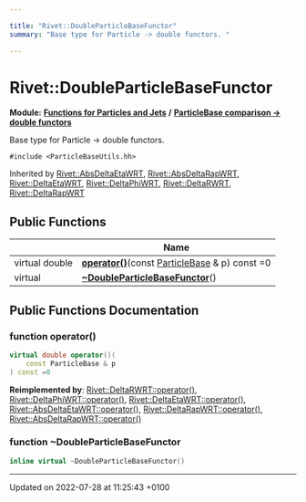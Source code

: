 ```yaml
---

title: "Rivet::DoubleParticleBaseFunctor"
summary: "Base type for Particle -> double functors. "

---
```


# Rivet::DoubleParticleBaseFunctor

**Module:** **[Functions for Particles and Jets](http://example.org/modules/group__particlebaseutils/)** **/** **[ParticleBase comparison -> double functors](http://example.org/modules/group__particlebaseutils__pb2dbl/)**



Base type for Particle -> double functors. 


`#include <ParticleBaseUtils.hh>`

Inherited by [Rivet::AbsDeltaEtaWRT](http://example.org/classes/structrivet_1_1absdeltaetawrt/), [Rivet::AbsDeltaRapWRT](http://example.org/classes/structrivet_1_1absdeltarapwrt/), [Rivet::DeltaEtaWRT](http://example.org/classes/structrivet_1_1deltaetawrt/), [Rivet::DeltaPhiWRT](http://example.org/classes/structrivet_1_1deltaphiwrt/), [Rivet::DeltaRWRT](http://example.org/classes/structrivet_1_1deltarwrt/), [Rivet::DeltaRapWRT](http://example.org/classes/structrivet_1_1deltarapwrt/)

## Public Functions

|                | Name           |
| -------------- | -------------- |
| virtual double | **[operator()](http://example.org/modules/group__particlebaseutils/#function-operator())**(const <a href="http://example.org/classes/classrivet_1_1particlebase/">ParticleBase</a> & p) const =0 |
| virtual | **[~DoubleParticleBaseFunctor](http://example.org/modules/group__particlebaseutils/#function-~doubleparticlebasefunctor)**() |

## Public Functions Documentation

### function operator()

```cpp
virtual double operator()(
    const ParticleBase & p
) const =0
```


**Reimplemented by**: [Rivet::DeltaRWRT::operator()](http://example.org/modules/group__particlebaseutils/#function-operator()), [Rivet::DeltaPhiWRT::operator()](http://example.org/modules/group__particlebaseutils/#function-operator()), [Rivet::DeltaEtaWRT::operator()](http://example.org/modules/group__particlebaseutils/#function-operator()), [Rivet::AbsDeltaEtaWRT::operator()](http://example.org/modules/group__particlebaseutils/#function-operator()), [Rivet::DeltaRapWRT::operator()](http://example.org/modules/group__particlebaseutils/#function-operator()), [Rivet::AbsDeltaRapWRT::operator()](http://example.org/modules/group__particlebaseutils/#function-operator())


### function ~DoubleParticleBaseFunctor

```cpp
inline virtual ~DoubleParticleBaseFunctor()
```


-------------------------------

Updated on 2022-07-28 at 11:25:43 +0100